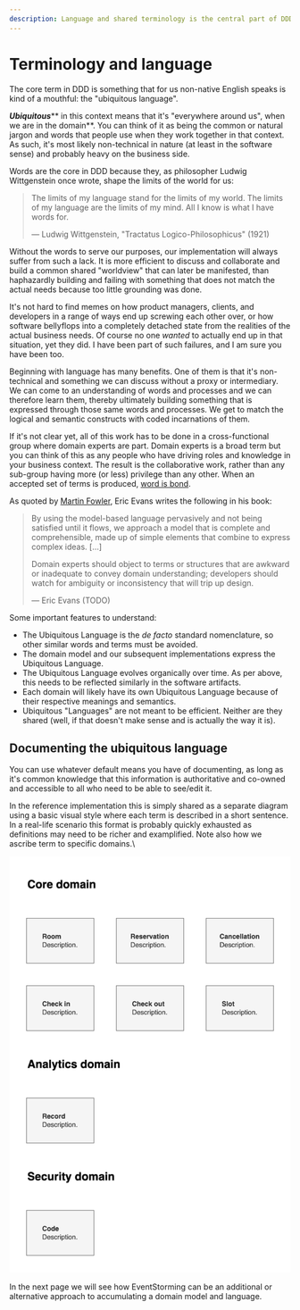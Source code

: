 ```yaml
---
description: Language and shared terminology is the central part of DDD.
---
```


# Terminology and language

The core term in DDD is something that for us non-native English speaks is kind of a mouthful: the "ubiquitous language".

_**Ubiquitous**_** in this context means that it's "everywhere around us", when we are in the domain**. You can think of it as being the common or natural jargon and words that people use when they work together in that context. As such, it's most likely non-technical in nature (at least in the software sense) and probably heavy on the business side.

Words are the core in DDD because they, as philosopher Ludwig Wittgenstein once wrote, shape the limits of the world for us:

> The limits of my language stand for the limits of my world. The limits of my language are the limits of my mind. All I know is what I have words for.
>
> — Ludwig Wittgenstein, "Tractatus Logico-Philosophicus" (1921)

Without the words to serve our purposes, our implementation will always suffer from such a lack. It is more efficient to discuss and collaborate and build a common shared "worldview" that can later be manifested, than haphazardly building and failing with something that does not match the actual needs because too little grounding was done.

It's not hard to find memes on how product managers, clients, and developers in a range of ways end up screwing each other over, or how software bellyflops into a completely detached state from the realities of the actual business needs. Of course no one _wanted_ to actually end up in that situation, yet they did. I have been part of such failures, and I am sure you have been too.

Beginning with language has many benefits. One of them is that it's non-technical and something we can discuss without a proxy or intermediary. We can come to an understanding of words and processes and we can therefore learn them, thereby ultimately building something that is expressed through those same words and processes. We get to match the logical and semantic constructs with coded incarnations of them.

If it's not clear yet, all of this work has to be done in a cross-functional group where domain experts are part. Domain experts is a broad term but you can think of this as any people who have driving roles and knowledge in your business context. The result is the collaborative work, rather than any sub-group having more (or less) privilege than any other. When an accepted set of terms is produced, [word is bond](https://www.urbandictionary.com/define.php?term=Word%20is%20bond).

As quoted by [Martin Fowler](https://martinfowler.com/bliki/UbiquitousLanguage.html), Eric Evans writes the following in his book:

> By using the model-based language pervasively and not being satisfied until it flows, we approach a model that is complete and comprehensible, made up of simple elements that combine to express complex ideas. \[...]
>
> Domain experts should object to terms or structures that are awkward or inadequate to convey domain understanding; developers should watch for ambiguity or inconsistency that will trip up design.
>
> — Eric Evans (TODO)

Some important features to understand:

* The Ubiquitous Language is the _de facto_ standard nomenclature, so other similar words and terms must be avoided.
* The domain model and our subsequent implementations express the Ubiquitous Language.
* The Ubiquitous Language evolves organically over time. As per above, this needs to be reflected similarly in the software artifacts.
* Each domain will likely have its own Ubiquitous Language because of their respective meanings and semantics.
* Ubiquitous "Languages" are not meant to be efficient. Neither are they shared (well, if that doesn't make sense and is actually the way it is).

## Documenting the ubiquitous language

You can use whatever default means you have of documenting, as long as it's common knowledge that this information is authoritative and co-owned and accessible to all who need to be able to see/edit it.

In the reference implementation this is simply shared as a separate diagram using a basic visual style where each term is described in a short sentence. In a real-life scenario this format is probably quickly exhausted as definitions may need to be richer and examplified. Note also how we ascribe term to specific domains.\


![TODO](<../.gitbook/assets/Get-A-Room Ubiquitous Language.png>)

In the next page we will see how EventStorming can be an additional or alternative approach to accumulating a domain model and language.
